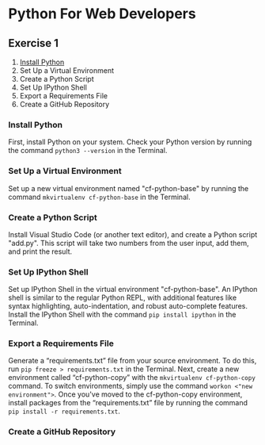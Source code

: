 # Python For Web Developers

## Exercise 1
1. [Install Python](#install-python)
2. Set Up a Virtual Environment
3. Create a Python Script
4. Set Up IPython Shell
5. Export a Requirements File
6. Create a GitHub Repository

### Install Python
First, install Python on your system. Check your Python version by running the command `python3 --version` in the Terminal.

### Set Up a Virtual Environment
Set up a new virtual environment named "cf-python-base" by running the command `mkvirtualenv cf-python-base` in the Terminal.

### Create a Python Script
Install Visual Studio Code (or another text editor), and create a Python script "add.py". This script will take two numbers from the user input, add them, and print the result.

### Set Up IPython Shell
Set up IPython Shell in the virtual environment "cf-python-base". An IPython shell is similar to the regular Python REPL, with additional features like syntax highlighting, auto-indentation, and robust auto-complete features. Install the IPython Shell with the command `pip install ipython` in the Terminal.

### Export a Requirements File
Generate a “requirements.txt” file from your source environment. To do this, run `pip freeze > requirements.txt` in the Terminal. 
Next, create a new environment called “cf-python-copy” with the `mkvirtualenv cf-python-copy` command. To switch environments, simply use the command `workon <"new environment">`. Once you've moved to the cf-python-copy environment, install packages from the “requirements.txt” file by running the command `pip install -r requirements.txt`.

### Create a GitHub Repository
